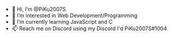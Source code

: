 - 👋 Hi, I’m @PiKu2007S
- 👀 I’m interested in Web Development/Programming
- 🌱 I’m currently learning JavaScript and C
- 📫 Reach me on Discord using my Discord I'd PiKu2007S#1004

<!---
PiKu2007S/PiKu2007S is a ✨ special ✨ repository because its `README.md` (this file) appears on your GitHub profile.
You can click the Preview link to take a look at your changes.
--->
